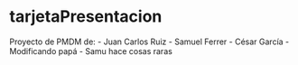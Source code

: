 # tarjetaPresentacion
Proyecto de PMDM de:
	- Juan Carlos Ruiz
	- Samuel Ferrer
	- César García
	- Modificando papá
	- Samu hace cosas raras
